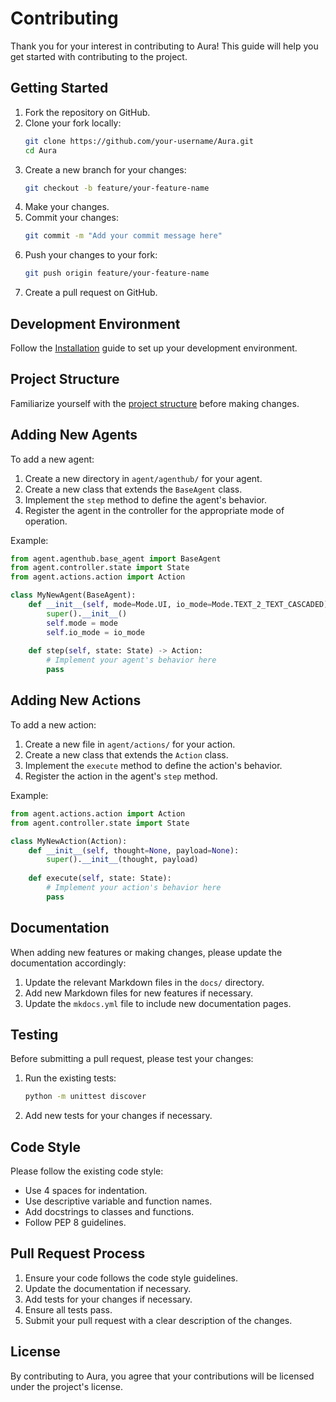 # Contributing

Thank you for your interest in contributing to Aura! This guide will help you get started with contributing to the project.

## Getting Started

1. Fork the repository on GitHub.
2. Clone your fork locally:
   ```bash
   git clone https://github.com/your-username/Aura.git
   cd Aura
   ```
3. Create a new branch for your changes:
   ```bash
   git checkout -b feature/your-feature-name
   ```
4. Make your changes.
5. Commit your changes:
   ```bash
   git commit -m "Add your commit message here"
   ```
6. Push your changes to your fork:
   ```bash
   git push origin feature/your-feature-name
   ```
7. Create a pull request on GitHub.

## Development Environment

Follow the [Installation](installation.md) guide to set up your development environment.

## Project Structure

Familiarize yourself with the [project structure](index.md#repository-structure) before making changes.

## Adding New Agents

To add a new agent:

1. Create a new directory in `agent/agenthub/` for your agent.
2. Create a new class that extends the `BaseAgent` class.
3. Implement the `step` method to define the agent's behavior.
4. Register the agent in the controller for the appropriate mode of operation.

Example:

```python
from agent.agenthub.base_agent import BaseAgent
from agent.controller.state import State
from agent.actions.action import Action

class MyNewAgent(BaseAgent):
    def __init__(self, mode=Mode.UI, io_mode=Mode.TEXT_2_TEXT_CASCADED):
        super().__init__()
        self.mode = mode
        self.io_mode = io_mode
    
    def step(self, state: State) -> Action:
        # Implement your agent's behavior here
        pass
```

## Adding New Actions

To add a new action:

1. Create a new file in `agent/actions/` for your action.
2. Create a new class that extends the `Action` class.
3. Implement the `execute` method to define the action's behavior.
4. Register the action in the agent's `step` method.

Example:

```python
from agent.actions.action import Action
from agent.controller.state import State

class MyNewAction(Action):
    def __init__(self, thought=None, payload=None):
        super().__init__(thought, payload)
    
    def execute(self, state: State):
        # Implement your action's behavior here
        pass
```

## Documentation

When adding new features or making changes, please update the documentation accordingly:

1. Update the relevant Markdown files in the `docs/` directory.
2. Add new Markdown files for new features if necessary.
3. Update the `mkdocs.yml` file to include new documentation pages.

## Testing

Before submitting a pull request, please test your changes:

1. Run the existing tests:
   ```bash
   python -m unittest discover
   ```
2. Add new tests for your changes if necessary.

## Code Style

Please follow the existing code style:

- Use 4 spaces for indentation.
- Use descriptive variable and function names.
- Add docstrings to classes and functions.
- Follow PEP 8 guidelines.

## Pull Request Process

1. Ensure your code follows the code style guidelines.
2. Update the documentation if necessary.
3. Add tests for your changes if necessary.
4. Ensure all tests pass.
5. Submit your pull request with a clear description of the changes.

## License

By contributing to Aura, you agree that your contributions will be licensed under the project's license.